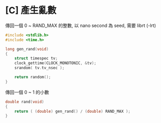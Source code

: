 # \[C] 產生亂數

傳回一個 0 \~ RAND\_MAX 的整數, 以 nano second 為 seed, 需要 librt (-lrt)

```c
#include <stdlib.h>
#include <time.h>

long gen_rand(void)
{
    struct timespec tv;
    clock_gettime(CLOCK_MONOTONIC, &tv);
    srandom( tv.tv_nsec );

    return random();
}
```

傳回一個 0 \~ 1 的小數

```c
double rand(void)
{
    return ( (double) gen_rand() / (double) RAND_MAX );
}
```

